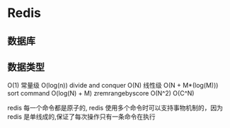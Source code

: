 # Redis #

## 数据库 ##

## 数据类型 ##


O(1) 常量级
O(log(n)) divide and conquer
O(N) 线性级
O(N + M*(log(M))) sort command
O(log(N) + M) zremrangebyscore
O(N^2)
O(C^N)

redis 每一个命令都是原子的, redis 使用多个命令时可以支持事物机制的，因为
redis 是单线成的,保证了每次操作只有一条命令在执行
